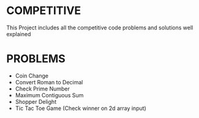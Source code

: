 # COMPETITIVE

This Project includes all the competitive code problems and solutions well explained

# PROBLEMS
- Coin Change
- Convert Roman to Decimal
- Check Prime Number
- Maximum Contiguous Sum
- Shopper Delight
- Tic Tac Toe Game (Check winner on 2d array input)


